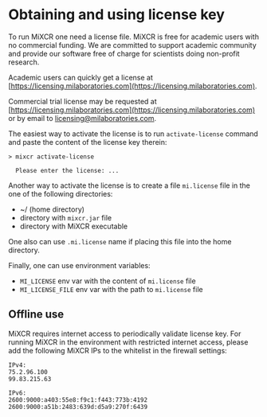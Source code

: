 # Obtaining and using license key

To run MiXCR one need a license file. MiXCR is free for academic users with no commercial funding. We are committed to support academic community and provide our software free of charge for scientists doing non-profit research.

Academic users can quickly get a license at [https://licensing.milaboratories.com](https://licensing.milaboratories.com).

Commercial trial license may be requested at [https://licensing.milaboratories.com](https://licensing.milaboratories.com) or by email to [licensing@milaboratories.com](mailto:licensing@milaboratories.com).


The easiest way to activate the license is to run `activate-license` command and paste the content of the license key therein:
```shell
> mixcr activate-license

  Please enter the license: ...
```

Another way to activate the license is to create a file `mi.license` file in the one of the following directories:

- ~/ (home directory)
- directory with `mixcr.jar` file 
- directory with MiXCR executable

One also can use `.mi.license` name if placing this file into the home directory.
  
Finally, one can use environment variables:

- `MI_LICENSE` env var with the content of `mi.license` file
- `MI_LICENSE_FILE` env var with the path to `mi.license` file


## Offline use

MiXCR requires internet access to periodically validate license key. For running MiXCR in the environment with restricted internet access, please add the following MiXCR IPs to the whitelist in the firewall settings:

```shell
IPv4:
75.2.96.100
99.83.215.63

IPv6:
2600:9000:a403:55e8:f9c1:f443:773b:4192
2600:9000:a51b:2483:639d:d5a9:270f:6439
```
